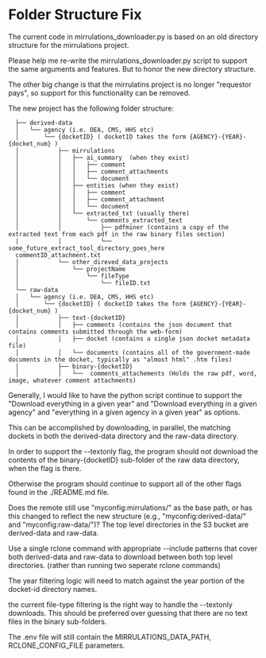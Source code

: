 Folder Structure Fix
==================

The current code in mirrulations_downloader.py is based on an old directory structure for the mirrulations project.

Please help me re-write the mirrulations_downloader.py script to support the same arguments and features.
But to honor the new directory structure.

The other big change is that the mirrulatins project is no longer "requestor pays", so support for this functionality can be removed.

The new project has the following folder structure:

      ├── derived-data
      │   └── agency (i.e. DEA, CMS, HHS etc)
      │       └── {docketID} ( docketID takes the form {AGENCY}-{YEAR}-{docket_num} )
      │           ├── mirrulations
      │           │   ├── ai_summary  (when they exist)
      │           │   │   ├── comment
      │           │   │   ├── comment_attachments
      │           │   │   └── document
      │           │   ├── entities (when they exist)
      │           │   │   ├── comment
      │           │   │   ├── comment_attachment
      │           │   │   └── document
      │           │   └── extracted_txt (usually there)
      │           │       └── comments_extracted_text
      │           │           ├── pdfminer (contains a copy of the extracted text from each pdf in the raw binary files section)   
      |           |           └── some_future_extract_tool_directory_goes_here  
      commentID_attachment.txt
      │           └── other_direved_data_projects
      │               └── projectName
      │                   └── fileType
      │                       └── fileID.txt
      └── raw-data
      │   └── agency (i.e. DEA, CMS, HHS etc)
      │       └── {docketID} ( docketID takes the form {AGENCY}-{YEAR}-{docket_num} )
      │           ├── text-{docketID}
      │           │   ├── comments (contains the json document that contains comments submitted through the web-form)
      │           │   ├── docket (contains a single json docket metadata file)
      │           │   └── documents (contains all of the government-made documents in the docket, typically as "almost html" .htm files)
      │           ├── binary-{docketID}
      │           │   └──  comments_attachements (Holds the raw pdf, word, image, whatever comment attachments)

Generally, I would like to have the python script continue to support the "Download everything in a given year" and "Download everything in a given agency" and "everything in a given agency in a given year" as options.

This can be accomplished by downloading, in parallel, the matching dockets in both the derived-data directory and the raw-data directory.

In order to support the --textonly flag, the program should not download the contents of the binary-{docketID} sub-folder of the raw data directory, when the flag is there.

Otherwise the program should continue to support all of the other flags found in the ./README.md file.

Does the remote still use "myconfig:mirrulations/" as the base path, or has this changed to reflect the new structure (e.g., "myconfig:derived-data/" and "myconfig:raw-data/")? The top level directories in the S3 bucket are derived-data and raw-data.

Use a single rclone command with appropriate --include patterns that cover both derived-data and raw-data to download between both top level directories. (rather than running two seperate rclone commands)

The year filtering logic will need to match against the year portion of the docket-id directory names.

the current file-type filtering is the right way to handle the --textonly downloads. This should be preferred over guessing that there are no text files in the binary sub-folders.

The .env file will still contain the MIRRULATIONS_DATA_PATH, RCLONE_CONFIG_FILE parameters.
